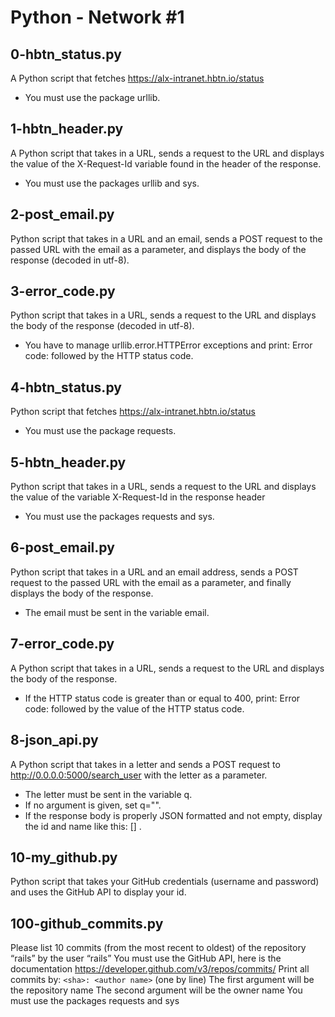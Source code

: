 # Python - Network #1
## 0-hbtn_status.py
A Python script that fetches https://alx-intranet.hbtn.io/status
* You must use the package urllib.
## 1-hbtn_header.py
A Python script that takes in a URL, sends a request to the URL and displays the value of the X-Request-Id variable found in the header of the response.
* You must use the packages urllib and sys.
## 2-post_email.py
Python script that takes in a URL and an email, sends a POST request to the passed URL with the email as a parameter, and displays the body of the response (decoded in utf-8).
## 3-error_code.py
Python script that takes in a URL, sends a request to the URL and displays the body of the response (decoded in utf-8).
* You have to manage urllib.error.HTTPError exceptions and print: Error code: followed by the HTTP status code.
## 4-hbtn_status.py
Python script that fetches https://alx-intranet.hbtn.io/status
* You must use the package requests.
## 5-hbtn_header.py
Python script that takes in a URL, sends a request to the URL and displays the value of the variable X-Request-Id in the response header
* You must use the packages requests and sys.
## 6-post_email.py
Python script that takes in a URL and an email address, sends a POST request to the passed URL with the email as a parameter, and finally displays the body of the response.
* The email must be sent in the variable email.
## 7-error_code.py
A Python script that takes in a URL, sends a request to the URL and displays the body of the response.
* If the HTTP status code is greater than or equal to 400, print: Error code: followed by the value of the HTTP status code.
## 8-json_api.py
A Python script that takes in a letter and sends a POST request to http://0.0.0.0:5000/search_user with the letter as a parameter.
* The letter must be sent in the variable q.
* If no argument is given, set q="".
* If the response body is properly JSON formatted and not empty, display the id and name like this: [<id>] <name>.
## 10-my_github.py
Python script that takes your GitHub credentials (username and password) and uses the GitHub API to display your id.
## 100-github_commits.py
Please list 10 commits (from the most recent to oldest) of the repository “rails” by the user “rails”
You must use the GitHub API, here is the documentation https://developer.github.com/v3/repos/commits/
Print all commits by: `<sha>: <author name>` (one by line)
The first argument will be the repository name
The second argument will be the owner name
You must use the packages requests and sys
